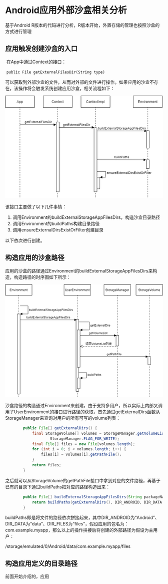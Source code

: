 # Android应用外部沙盒相关分析

基于Android R版本的代码进行分析，R版本开始，外置存储的管理也按照沙盒的方式进行管理



## 应用触发创建沙盒的入口

​	在App中通过Context的接口：

​	`public File getExternalFilesDir(String type) `

可以获取到外部沙盒的文件，从而对外部的文件进行操作。如果应用的沙盒不存在，该操作将会触发系统创建应用沙盒，相关流程如下：

![](images\storage\应用访问沙盒的入口.png)

该接口主要做了以下几件事情：

1. 调用Environment的buildExternalStorageAppFilesDirs，构造沙盒目录路径
2. 调用Environment的buildPaths构建目录路径
3. 调用ensureExternalDirsExistOrFilter创建目录

以下依次进行创建。



## 构造应用的沙盒路径

应用的沙盒的路径通过Environment的buildExternalStorageAppFilesDirs来构造，构造路径的时序图如下所示：

![](images\storage\分析-构造外部沙盒路径.png)

沙盒路径的构造通过Environment来创建，由于支持多用户，所以实际上内部又调用了UserEnvironment的接口进行路径的获取，首先通过getExternalDirs函数从StorageManager来查询对用户的所有可写的volume列表：

```java
		public File[] getExternalDirs() {
            final StorageVolume[] volumes = StorageManager.getVolumeList(mUserId,
                    StorageManager.FLAG_FOR_WRITE);
            final File[] files = new File[volumes.length];
            for (int i = 0; i < volumes.length; i++) {
                files[i] = volumes[i].getPathFile();
            }
            return files;
        }
```

之后就可以从StorageVolume的getPathFile接口中拿到对应的文件路径，再基于已有的目录下通过buildPaths把对应的路径构造出来：

```java
		public File[] buildExternalStorageAppFilesDirs(String packageName) {
            return buildPaths(getExternalDirs(), DIR_ANDROID, DIR_DATA, packageName, DIR_FILES);
        }
```

buildPaths即是将文件的路径依次拼接起来，其中DIR_ANDROID为“Android”、DIR_DATA为“data”、DIR_FILES为“files”，假设应用的包名为：com.example.myapp，那么以上的操作拼接后将创建的外部路径为假设为主用户：

/storage/emulated/0/Android/data/com.example.myapp/files



## 构造应用定义的目录路径

前面开始介绍的，应用







